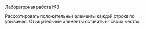 Лабораторная работа №3

Рассортировать положительные элементы каждой строки по убыванию. Отрицательные элементы оставить на своих местах.
